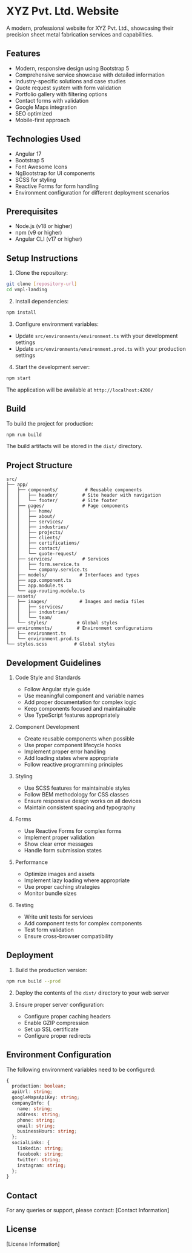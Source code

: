 # XYZ Pvt. Ltd. Website

A modern, professional website for XYZ Pvt. Ltd., showcasing their precision sheet metal fabrication services and capabilities.

## Features

- Modern, responsive design using Bootstrap 5
- Comprehensive service showcase with detailed information
- Industry-specific solutions and case studies
- Quote request system with form validation
- Portfolio gallery with filtering options
- Contact forms with validation
- Google Maps integration
- SEO optimized
- Mobile-first approach

## Technologies Used

- Angular 17
- Bootstrap 5
- Font Awesome Icons
- NgBootstrap for UI components
- SCSS for styling
- Reactive Forms for form handling
- Environment configuration for different deployment scenarios

## Prerequisites

- Node.js (v18 or higher)
- npm (v9 or higher)
- Angular CLI (v17 or higher)

## Setup Instructions

1. Clone the repository:
```bash
git clone [repository-url]
cd vmpl-landing
```

2. Install dependencies:
```bash
npm install
```

3. Configure environment variables:
- Update `src/environments/environment.ts` with your development settings
- Update `src/environments/environment.prod.ts` with your production settings

4. Start the development server:
```bash
npm start
```

The application will be available at `http://localhost:4200/`

## Build

To build the project for production:

```bash
npm run build
```

The build artifacts will be stored in the `dist/` directory.

## Project Structure

```
src/
├── app/
│   ├── components/          # Reusable components
│   │   ├── header/         # Site header with navigation
│   │   └── footer/         # Site footer
│   ├── pages/              # Page components
│   │   ├── home/          
│   │   ├── about/
│   │   ├── services/
│   │   ├── industries/
│   │   ├── projects/
│   │   ├── clients/
│   │   ├── certifications/
│   │   ├── contact/
│   │   └── quote-request/
│   ├── services/           # Services
│   │   ├── form.service.ts
│   │   └── company.service.ts
│   ├── models/            # Interfaces and types
│   ├── app.component.ts
│   ├── app.module.ts
│   └── app-routing.module.ts
├── assets/
│   ├── images/            # Images and media files
│   │   ├── services/
│   │   ├── industries/
│   │   └── team/
│   └── styles/           # Global styles
├── environments/         # Environment configurations
│   ├── environment.ts
│   └── environment.prod.ts
└── styles.scss          # Global styles
```

## Development Guidelines

1. Code Style and Standards
   - Follow Angular style guide
   - Use meaningful component and variable names
   - Add proper documentation for complex logic
   - Keep components focused and maintainable
   - Use TypeScript features appropriately

2. Component Development
   - Create reusable components when possible
   - Use proper component lifecycle hooks
   - Implement proper error handling
   - Add loading states where appropriate
   - Follow reactive programming principles

3. Styling
   - Use SCSS features for maintainable styles
   - Follow BEM methodology for CSS classes
   - Ensure responsive design works on all devices
   - Maintain consistent spacing and typography

4. Forms
   - Use Reactive Forms for complex forms
   - Implement proper validation
   - Show clear error messages
   - Handle form submission states

5. Performance
   - Optimize images and assets
   - Implement lazy loading where appropriate
   - Use proper caching strategies
   - Monitor bundle sizes

6. Testing
   - Write unit tests for services
   - Add component tests for complex components
   - Test form validation
   - Ensure cross-browser compatibility

## Deployment

1. Build the production version:
```bash
npm run build --prod
```

2. Deploy the contents of the `dist/` directory to your web server

3. Ensure proper server configuration:
   - Configure proper caching headers
   - Enable GZIP compression
   - Set up SSL certificate
   - Configure proper redirects

## Environment Configuration

The following environment variables need to be configured:

```typescript
{
  production: boolean;
  apiUrl: string;
  googleMapsApiKey: string;
  companyInfo: {
    name: string;
    address: string;
    phone: string;
    email: string;
    businessHours: string;
  };
  socialLinks: {
    linkedin: string;
    facebook: string;
    twitter: string;
    instagram: string;
  };
}
```

## Contact

For any queries or support, please contact:
[Contact Information]

## License

[License Information] 